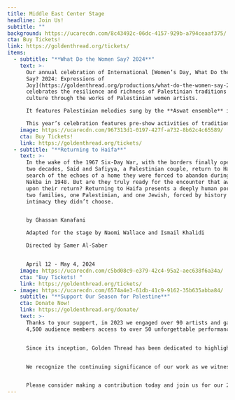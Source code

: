 ```yaml
---
title: Middle East Center Stage
headline: Join Us!
subtitle: ""
background: https://ucarecdn.com/8c43492c-06dc-4157-929b-a794ceaaf375/
cta: Buy Tickets!
link: https://goldenthread.org/tickets/
items:
  - subtitle: "**What Do the Women Say? 2024**"
    text: >-
      Our annual celebration of International [Women’s Day, What Do the Women
      Say? 2024: Expressions of
      Joy](https://goldenthread.org/productions/what-do-the-women-say-2024/)
      celebrates the resilience and richness of Palestinian traditions and
      culture through the works of Palestinian women artists.

      It features Palestinian melodies sung by the **Aswat ensemble** in homage to the legacy of revered Palestinian activist, leader, and guardian of Palestinian culture and community in the Bay Area, **Nabila Mango**; an excerpt reading from *Where Can I Find Someone Like You, Ali?* a play by **Raeda Taha**; a traditional Palestinian dabke dance performance by **Al-Juthoor**; and selections from the work-in-progress musical *Mornings in Jenin*, written and composed by multidisciplinary artist [Amal Bisharat](https://goldenthread.org/productions/reorient-2023/#open-modal-Amal%20Bisharat), based on the international bestseller novel by Palestinian author **Susan Abulhawa**. The program concludes with a conversation featuring the artists facilitated by Golden Thread Executive Artistic Director **Sahar Assaf**.

      This year’s celebration features pre-show activities of traditional Palestinian food for purchase and a showcase of the art of tatreez (traditional Palestinian embroidery) from “Threads for Belonging”, curated by **Souad Amine**, a Palestinian artist based in Lebanon.
    image: https://ucarecdn.com/967313d1-0197-427f-a732-8b62c4c65589/
    cta: Buy Tickets!
    link: https://goldenthread.org/tickets/
  - subtitle: "**Returning to Haifa**"
    text: >-
      In the wake of the 1967 Six-Day War, with the borders finally open after
      two decades, Said and Safiyya, a Palestinian couple, return to Haifa in
      search of the echoes of a home they were forced to abandon during the
      Nakba in 1948. But are they truly ready for the encounter that awaits them
      upon their return? Returning to Haifa presents a deeply human portrait of
      two families, one Palestinian, and one Jewish, forced by history into an
      intimacy they didn’t choose.  


      by Ghassan Kanafani

      Adapted for the stage by Naomi Wallace and Ismail Khalidi

      Directed by Samer Al-Saber 


      April 12 - May 4, 2024
    image: https://ucarecdn.com/c5bd08c9-e379-42c4-95a2-aec638f6a34a/
    cta: "Buy Tickets! "
    link: https://goldenthread.org/tickets/
  - image: https://ucarecdn.com/6574a4e3-61db-41c9-9162-35b635abba84/
    subtitle: "**Support Our Season for Palestine**"
    cta: Donate Now!
    link: https://goldenthread.org/donate/
    text: >-
      Thanks to your support, in 2023 we engaged over 90 artists and gave over
      4,500 audience members access to over 50 unforgettable performances!


      Since its inception, Golden Thread has been dedicated to highlighting our shared humanity and challenging negative stereotypes and misinformed narratives about the Middle East. That mission has taken on even greater urgency today.


      We recognize the continuing significance of our work as we witness the Western media blatantly dehumanize and silence Palestinian voices enduring the atrocities of war. And we are taking action by dedicating our entire 2024 season to Palestine.


      Please consider making a contribution today and join us for our 2024 Season for Palestine!
---
```

